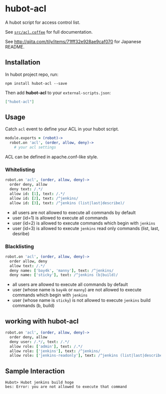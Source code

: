 # hubot-acl

A hubot script for access control list.

See [`src/acl.coffee`](src/acl.coffee) for full documentation.

See http://qiita.com/tily/items/71fff32e928ae9caf070 for Japanese README.

## Installation

In hubot project repo, run:

`npm install hubot-acl --save`

Then add **hubot-acl** to your `external-scripts.json`:

```json
["hubot-acl"]
```

## Usage

Catch `acl` event to define your ACL in your hubot script.

```coffee
module.exports = (robot)->
  robot.on 'acl', (order, allow, deny)->
    # your acl settings
```

ACL can be defined in apache.conf-like style.

### Whitelisting

```coffee
robot.on 'acl', (order, allow, deny)->
  order deny, allow
  deny text: /.*/
  allow id: [1], text: /.*/
  allow id: [2], text: /^jenkins/
  allow id: [3], text: /^jenkins (list|last|describe)/
```

* all users are not allowed to execute all commands by default
* user (id=1) is allowed to execute all commands
* user (id=2) is allowed to execute commands which begin with `jenkins`
* user (id=3) is allowed to execute `jenkins` read only commands (list, last, desribe)

### Blacklisting

```coffee
robot.on 'acl', (order, allow, deny)->
  order allow, deny
  allow text: /.*/
  deny name: ['bay4k', 'manny'], text: /^jenkins/
  deny name: ['sticky'], text: /^jenkins (b|build)/
```

* all users are allowed to execute all commands by default
* user (whose name is `bay4k` or `manny`) are not allowed to execute commands which begin with `jenkins`
* user (whose name is `sticky`) is not allowed to execute `jenkins` build commands (b, build)

## working with hubot-acl

```coffee
robot.on 'acl', (order, allow, deny)->
  order deny, allow
  deny user: /.*/, text: /.*/
  allow role: ['admin'], text: /.*/
  allow role: ['jenkins'], text: /^jenkins/
  allow role: ['jenkins-readonly'], text: /^jenkins (list|last|describe)/
```

## Sample Interaction

```
Hubot> Hubot jenkins build hoge
bes: Error: you are not allowed to execute that command
```
